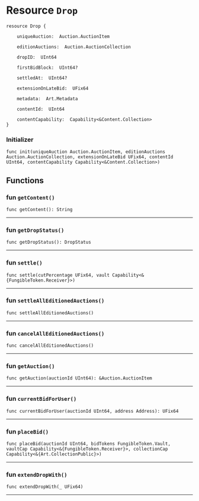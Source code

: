 # Resource `Drop`

```cadence
resource Drop {

    uniqueAuction:  Auction.AuctionItem

    editionAuctions:  Auction.AuctionCollection

    dropID:  UInt64

    firstBidBlock:  UInt64?

    settledAt:  UInt64?

    extensionOnLateBid:  UFix64

    metadata:  Art.Metadata

    contentId:  UInt64

    contentCapability:  Capability<&Content.Collection>
}
```


### Initializer

```cadence
func init(uniqueAuction Auction.AuctionItem, editionAuctions Auction.AuctionCollection, extensionOnLateBid UFix64, contentId UInt64, contentCapability Capability<&Content.Collection>)
```


## Functions

### fun `getContent()`

```cadence
func getContent(): String
```

---

### fun `getDropStatus()`

```cadence
func getDropStatus(): DropStatus
```

---

### fun `settle()`

```cadence
func settle(cutPercentage UFix64, vault Capability<&{FungibleToken.Receiver}>)
```

---

### fun `settleAllEditionedAuctions()`

```cadence
func settleAllEditionedAuctions()
```

---

### fun `cancelAllEditionedAuctions()`

```cadence
func cancelAllEditionedAuctions()
```

---

### fun `getAuction()`

```cadence
func getAuction(auctionId UInt64): &Auction.AuctionItem
```

---

### fun `currentBidForUser()`

```cadence
func currentBidForUser(auctionId UInt64, address Address): UFix64
```

---

### fun `placeBid()`

```cadence
func placeBid(auctionId UInt64, bidTokens FungibleToken.Vault, vaultCap Capability<&{FungibleToken.Receiver}>, collectionCap Capability<&{Art.CollectionPublic}>)
```

---

### fun `extendDropWith()`

```cadence
func extendDropWith(_ UFix64)
```

---
